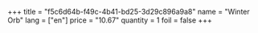 +++
title = "f5c6d64b-f49c-4b41-bd25-3d29c896a9a8"
name = "Winter Orb"
lang = ["en"]
price = "10.67"
quantity = 1
foil = false
+++
